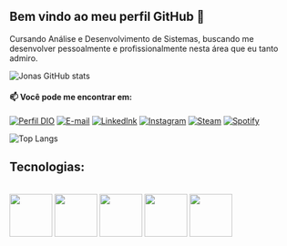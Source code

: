 ## Bem vindo ao meu perfil GitHub 👋
Cursando Análise e Desenvolvimento de Sistemas, buscando me desenvolver pessoalmente e profissionalmente nesta área que eu tanto admiro.

![Jonas GitHub stats](https://github-readme-stats.vercel.app/api?username=Jonaskest&show_icons=true&theme=dark)
#### 📫 Você pode me encontrar em:
[![Perfil DIO](https://img.shields.io/badge/-Meu%20Perfil%20na%20DIO-30A3DC?style=for-the-badge)](https://www.dio.me/users/Jonaskest)
[![E-mail](https://img.shields.io/badge/-Email-000?style=for-the-badge&logo=microsoft-outlook&logoColor=007BFF)](mailto:jonaskest@hotmail.com)
[![LinkedInk](https://img.shields.io/badge/LinkedIn-0077B5?style=for-the-badge&logo=linkedin&logoColor=white)](https://www.linkedin.com/in/jonas-santos-16273226b/)
[![Instagram](https://img.shields.io/badge/Instagram-E4405F?style=for-the-badge&logo=instagram&logoColor=white)](https://www.instagram.com/jonassantosks/)
[![Steam](https://img.shields.io/badge/Steam-000000?style=for-the-badge&logo=steam&logoColor=white)](https://steamcommunity.com/profiles/76561198077154946/)
[![Spotify](https://img.shields.io/badge/Spotify-1ED760?&style=for-the-badge&logo=spotify&logoColor=white)](https://open.spotify.com/user/jonnyflu?si=6fcda050758f41d1)

![Top Langs](https://github-readme-stats-git-masterrstaa-rickstaa.vercel.app/api/top-langs/?username=Jonaskest&layout=compact&bg_color=000&border_color=30A3DC&title_color=E94D5F&text_color=FFF)

## Tecnologias: 
<div style="display: inline_block"><br>
  <img src="https://cdn.jsdelivr.net/gh/devicons/devicon/icons/html5/html5-original.svg" alt="" align="center" width="75px" />  
  <img src="https://cdn.jsdelivr.net/gh/devicons/devicon/icons/css3/css3-original.svg" alt="" align="center" width="75px" />
  <img src="https://cdn.jsdelivr.net/gh/devicons/devicon/icons/javascript/javascript-original.svg" alt="" align="center" width="75px"/> 
  <img src="https://cdn.jsdelivr.net/gh/devicons/devicon@latest/icons/django/django-plain.svg" alt="" align="center" width="75px" />
  <img src="https://cdn.jsdelivr.net/gh/devicons/devicon@latest/icons/python/python-original.svg" alt="" align="center" width="75px" />
</div> 








